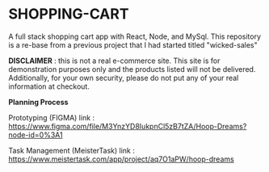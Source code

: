 # SHOPPING-CART
A full stack shopping cart app with React, Node, and MySql.
This repository is a re-base from a previous project that I had started titled "wicked-sales"

**DISCLAIMER** : this is not a real e-commerce site. This site is for demonstration purposes only and the products listed will not be delivered. Additionally, for your own security, please do not put any of your real information at checkout.


**Planning Process**


Prototyping (FIGMA) link : https://www.figma.com/file/M3YnzYD8IukpnCl5zB7tZA/Hoop-Dreams?node-id=0%3A1

Task Management (MeisterTask) link : https://www.meistertask.com/app/project/aq7O1aPW/hoop-dreams

